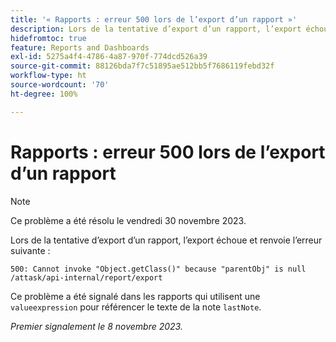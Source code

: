 ```yaml
---
title: '« Rapports : erreur 500 lors de l’export d’un rapport »'
description: Lors de la tentative d’export d’un rapport, l’export échoue et renvoie une erreur 500.
hidefromtoc: true
feature: Reports and Dashboards
exl-id: 5275a4f4-4786-4a87-970f-774dcd526a39
source-git-commit: 88126bda7f7c51895ae512bb5f7686119febd32f
workflow-type: ht
source-wordcount: '70'
ht-degree: 100%

---
```


# Rapports : erreur 500 lors de l’export d’un rapport

>[!NOTE]
>
>Ce problème a été résolu le vendredi 30 novembre 2023.

Lors de la tentative d’export d’un rapport, l’export échoue et renvoie l’erreur suivante :

```
500: Cannot invoke "Object.getClass()" because "parentObj" is null /attask/api-internal/report/export
```

Ce problème a été signalé dans les rapports qui utilisent une `valueexpression` pour référencer le texte de la note `lastNote`.

_Premier signalement le 8 novembre 2023._

